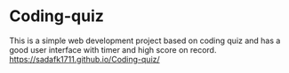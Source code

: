 # Coding-quiz
This is a simple web development project based on coding quiz and has a good user interface with timer and high score on record. 
https://sadafk1711.github.io/Coding-quiz/
